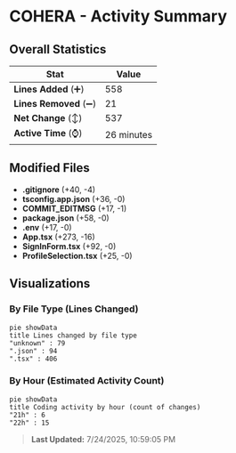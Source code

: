 # COHERA - Activity Summary 

## Overall Statistics

| Stat                   | Value                                                             |
| ---------------------- | ----------------------------------------------------------------- |
| **Lines Added** (➕)   | 558                                          |
| **Lines Removed** (➖) | 21                                        |
| **Net Change** (↕)    | 537                |
| **Active Time** (⌚)   | 26 minutes |


## Modified Files
- **.gitignore** (+40, -4)
- **tsconfig.app.json** (+36, -0)
- **COMMIT_EDITMSG** (+17, -1)
- **package.json** (+58, -0)
- **.env** (+17, -0)
- **App.tsx** (+273, -16)
- **SignInForm.tsx** (+92, -0)
- **ProfileSelection.tsx** (+25, -0)

## Visualizations

### By File Type (Lines Changed)

```mermaid
pie showData
title Lines changed by file type
"unknown" : 79
".json" : 94
".tsx" : 406
```

### By Hour (Estimated Activity Count)

```mermaid
pie showData
title Coding activity by hour (count of changes)
"21h" : 6
"22h" : 15
```


> **Last Updated:** 7/24/2025, 10:59:05 PM